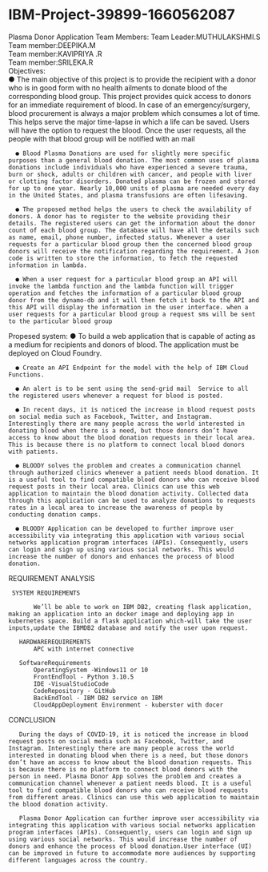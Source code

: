 # IBM-Project-39899-1660562087
Plasma Donor Application
Team Members:
            Team Leader:MUTHULAKSHMI.S
            Team member:DEEPIKA.M                      
            Team member:KAVIPRIYA .R                
            Team member:SRILEKA.R     
Objectives:     
      ●	The main objective of this project is to provide the recipient with a donor who is in good form with no health ailments to donate blood of the corresponding blood group. This project provides quick access to donors for an immediate requirement of blood. In case of an emergency/surgery, blood procurement is always a major problem which consumes a lot of time. This helps serve the major time-lapse in which a life can be saved. Users will have the option to request the blood. Once the user requests, all the people with that blood group will be notified with an mail  
  
      ●	Blood Plasma Donations are used for slightly more specific purposes than a general blood donation. The most common uses of plasma donations include individuals who have experienced a severe trauma, burn or shock, adults or children with cancer, and people with liver or clotting factor disorders. Donated plasma can be frozen and stored for up to one year. Nearly 10,000 units of plasma are needed every day in the United States, and plasma transfusions are often lifesaving.  
  
      ●	The proposed method helps the users to check the availability of donors. A donor has to register to the website providing their details. The registered users can get the information about the donor count of each blood group. The database will have all the details such as name, email, phone number, infected status. Whenever a user requests for a particular blood group then the concerned blood group donors will receive the notification regarding the requirement. A Json code is written to store the information, to fetch the requested information in lambda.   
  
      ●	When a user request for a particular blood group an API will invoke the lambda function and the lambda function will trigger operation and fetches the information of a particular blood group donor from the dynamo-db and it will then fetch it back to the API and this API will display the information in the user interface. when a user requests for a particular blood group a request sms will be sent to the particular blood group   
     
Propesed system:
      ●	To build a web application that is capable of acting as a medium for recipients and donors of blood. The application must be deployed on Cloud Foundry.  
  
      ●	Create an API Endpoint for the model with the help of IBM Cloud Functions.  
  
      ●	An alert is to be sent using the send-grid mail  Service to all the registered users whenever a request for blood is posted.  
  
      ●	In recent days, it is noticed the increase in blood request posts on social media such as Facebook, Twitter, and Instagram. Interestingly there are many people across the world interested in donating blood when there is a need, but those donors don’t have access to know about the blood donation requests in their local area. This is because there is no platform to connect local blood donors with patients.  
  
      ●	BLOODY solves the problem and creates a communication channel through authorized clinics whenever a patient needs blood donation. It is a useful tool to find compatible blood donors who can receive blood request posts in their local area. Clinics can use this web application to maintain the blood donation activity. Collected data through this application can be used to analyze donations to requests rates in a local area to increase the awareness of people by conducting donation camps.  
  
      ●	BLOODY Application can be developed to further improve user accessibility via integrating this application with various social networks application program interfaces (APIs). Consequently, users can login and sign up using various social networks. This would increase the number of donors and enhances the process of blood donation.  

REQUIREMENT ANALYSIS  
  
     SYSTEM REQUIREMENTS  
  
           We’ll be able to work on IBM DB2, creating flask application, making an application into an docker image and deploying app in kubernetes space. Build a flask application which-will take the user inputs,update the IBMDB2 database and notify the user upon request.  
  
       HARDWAREREQUIREMENTS  
           APC with internet connective  
  
       SoftwareRequirements  
           OperatingSystem -Windows11 or 10  
           FrontEndTool - Python 3.10.5  
           IDE -VisualStudioCode  
           CodeRepository - GitHub  
           BackEndTool - IBM DB2 service on IBM  
           CloudAppDeployment Environment - kuberster with docer  
CONCLUSION  
  
       During the days of COVID-19, it is noticed the increase in blood request posts on social media such as Facebook, Twitter, and Instagram. Interestingly there are many people across the world interested in donating blood when there is a need, but those donors don’t have an access to know about the blood donation requests. This is because there is no platform to connect blood donors with the person in need. Plasma Donor App solves the problem and creates a communication channel whenever a patient needs blood. It is a useful tool to find compatible blood donors who can receive blood requests from different areas. Clinics can use this web application to maintain the blood donation activity.  
  
       Plasma Donor Application can further improve user accessibility via integrating this application with various social networks application program interfaces (APIs). Consequently, users can login and sign up using various social networks. This would increase the number of donors and enhance the process of blood donation.User interface (UI) can be improved in future to accommodate more audiences by supporting different languages across the country.  


   
  

